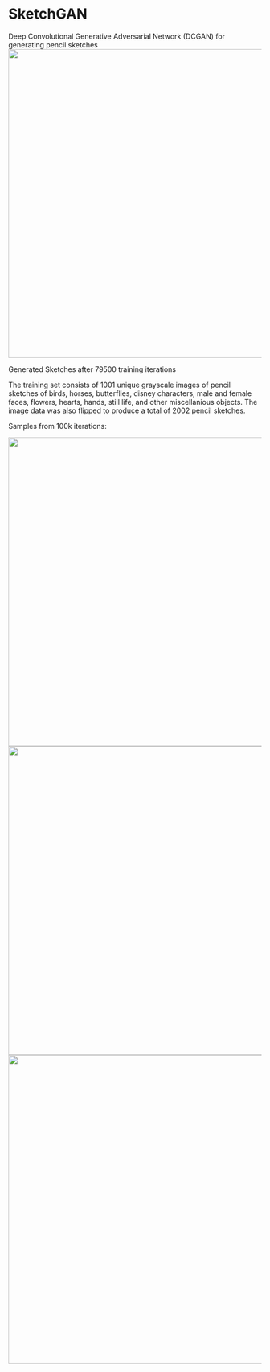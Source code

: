 # SketchGAN
Deep Convolutional Generative Adversarial Network (DCGAN) for generating pencil sketches
<img src="https://github.com/BrianSantoso/SketchGAN/blob/master/samples/79500_3.PNG" width="614">

Generated Sketches after 79500 training iterations

The training set consists of 1001 unique grayscale images of pencil sketches of birds, horses, butterflies, disney characters, male and female faces, flowers, hearts, hands, still life, and other miscellanious objects. The image data was also flipped to produce a total of 2002 pencil sketches.


Samples from 100k iterations:


<img src="https://github.com/BrianSantoso/SketchGAN/blob/master/samples/100000_3.PNG" width="614">
<img src="https://github.com/BrianSantoso/SketchGAN/blob/master/samples/100000_4.PNG" width="614">
<img src="https://github.com/BrianSantoso/SketchGAN/blob/master/samples/100000_5.PNG" width="614">
